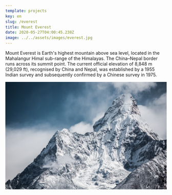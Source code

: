 ```yaml
---
template: projects
key: en
slug: /everest
title: Mount Everest
date: 2020-05-27T04:00:45.238Z
image: ../../assets/images/everest.jpg
---
```

Mount Everest is Earth's highest mountain above sea level, located in the Mahalangur Himal sub-range of the Himalayas. The China–Nepal border runs across its summit point. The current official elevation of 8,848 m (29,029 ft), recognised by China and Nepal, was established by a 1955 Indian survey and subsequently confirmed by a Chinese survey in 1975.

![everest](../../assets/images/everest.jpg)